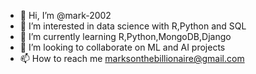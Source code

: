 - 👋 Hi, I’m @mark-2002
- 👀 I’m interested in data science with R,Python and SQL
- 🌱 I’m currently learning R,Python,MongoDB,Django
- 💞️ I’m looking to collaborate on ML and AI projects
- 📫 How to reach me marksonthebillionaire@gmail.com

<!---
mark-2002/mark-2002 is a ✨ special ✨ repository because its `README.md` (this file) appears on your GitHub profile.
You can click the Preview link to take a look at your changes.
--->
